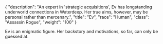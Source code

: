 {
"description": "An expert in 'strategic acquisitions', Ev has longstanding underworld connections in Waterdeep. Her true aims, however, may be personal rather than mercenary.",
"title": "Ev",
"race": "Human",
"class": "Assassin Rogue",
"weight": "100"
}

Ev is an enigmatic figure. Her backstory and motivations, so far, can only be guessed at.
